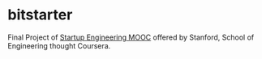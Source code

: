 bitstarter
==========
Final Project of [Startup Engineering MOOC]('http://https://www.coursera.org/course/startup') offered by Stanford, School of Engineering thought Coursera.
